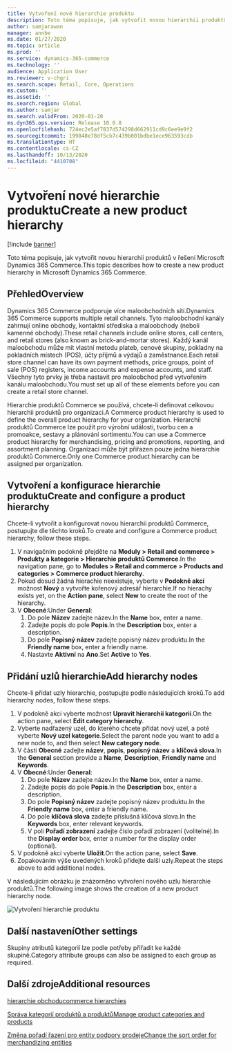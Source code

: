 ```yaml
---
title: Vytvoření nové hierarchie produktu
description: Toto téma popisuje, jak vytvořit novou hierarchii produktů v řešení Microsoft Dynamics 365 Commerce.
author: samjarawan
manager: annbe
ms.date: 01/27/2020
ms.topic: article
ms.prod: ''
ms.service: dynamics-365-commerce
ms.technology: ''
audience: Application User
ms.reviewer: v-chgri
ms.search.scope: Retail, Core, Operations
ms.custom: ''
ms.assetid: ''
ms.search.region: Global
ms.author: samjar
ms.search.validFrom: 2020-01-20
ms.dyn365.ops.version: Release 10.0.8
ms.openlocfilehash: 724ec2e5af7837d574298d662911cd9c6ee9e9f2
ms.sourcegitcommit: 199848e78df5cb7c439b001bdbe1ece963593cdb
ms.translationtype: HT
ms.contentlocale: cs-CZ
ms.lasthandoff: 10/13/2020
ms.locfileid: "4410708"
---
```

# <a name="create-a-new-product-hierarchy"></a><span data-ttu-id="75be3-103">Vytvoření nové hierarchie produktu</span><span class="sxs-lookup"><span data-stu-id="75be3-103">Create a new product hierarchy</span></span>


[!include [banner](includes/banner.md)]

<span data-ttu-id="75be3-104">Toto téma popisuje, jak vytvořit novou hierarchii produktů v řešení Microsoft Dynamics 365 Commerce.</span><span class="sxs-lookup"><span data-stu-id="75be3-104">This topic describes how to create a new product hierarchy in Microsoft Dynamics 365 Commerce.</span></span>

## <a name="overview"></a><span data-ttu-id="75be3-105">Přehled</span><span class="sxs-lookup"><span data-stu-id="75be3-105">Overview</span></span>

<span data-ttu-id="75be3-106">Dynamics 365 Commerce podporuje více maloobchodních sítí.</span><span class="sxs-lookup"><span data-stu-id="75be3-106">Dynamics 365 Commerce supports multiple retail channels.</span></span> <span data-ttu-id="75be3-107">Tyto maloobchodní kanály zahrnují online obchody, kontaktní střediska a maloobchody (neboli kamenné obchody).</span><span class="sxs-lookup"><span data-stu-id="75be3-107">These retail channels include online stores, call centers, and retail stores (also known as brick-and-mortar stores).</span></span> <span data-ttu-id="75be3-108">Každý kanál maloobchodu může mít vlastní metodu plateb, cenové skupiny, pokladny na pokladních místech (POS), účty příjmů a výdajů a zaměstnance.</span><span class="sxs-lookup"><span data-stu-id="75be3-108">Each retail store channel can have its own payment methods, price groups, point of sale (POS) registers, income accounts and expense accounts, and staff.</span></span> <span data-ttu-id="75be3-109">Všechny tyto prvky je třeba nastavit pro maloobchod před vytvořením kanálu maloobchodu.</span><span class="sxs-lookup"><span data-stu-id="75be3-109">You must set up all of these elements before you can create a retail store channel.</span></span> 

<span data-ttu-id="75be3-110">Hierarchie produktů Commerce se používá, chcete-li definovat celkovou hierarchii produktů pro organizaci.</span><span class="sxs-lookup"><span data-stu-id="75be3-110">A Commerce product hierarchy is used to define the overall product hierarchy for your organization.</span></span> <span data-ttu-id="75be3-111">Hierarchii produktů Commerce lze použít pro výrobní události, tvorbu cen a promoakce, sestavy a plánování sortimentu.</span><span class="sxs-lookup"><span data-stu-id="75be3-111">You can use a Commerce product hierarchy for merchandising, pricing and promotions, reporting, and assortment planning.</span></span> <span data-ttu-id="75be3-112">Organizaci může být přiřazen pouze jedna hierarchie produktů Commerce.</span><span class="sxs-lookup"><span data-stu-id="75be3-112">Only one Commerce product hierarchy can be assigned per organization.</span></span>

## <a name="create-and-configure-a-product-hierarchy"></a><span data-ttu-id="75be3-113">Vytvoření a konfigurace hierarchie produktu</span><span class="sxs-lookup"><span data-stu-id="75be3-113">Create and configure a product hierarchy</span></span>

<span data-ttu-id="75be3-114">Chcete-li vytvořit a konfigurovat novou hierarchii produktů Commerce, postupujte dle těchto kroků.</span><span class="sxs-lookup"><span data-stu-id="75be3-114">To create and configure a Commerce product hierarchy, follow these steps.</span></span>

1. <span data-ttu-id="75be3-115">V navigačním podokně přejděte na **Moduly \> Retail and commerce \> Produkty a kategorie \> Hierarchie produktů Commerce**.</span><span class="sxs-lookup"><span data-stu-id="75be3-115">In the navigation pane, go to **Modules \> Retail and commerce \> Products and categories \> Commerce product hierarchy**.</span></span>
1. <span data-ttu-id="75be3-116">Pokud dosud žádná hierachie neexistuje, vyberte v **Podokně akcí** možnost **Nový** a vytvořte kořenový adresář hierarchie.</span><span class="sxs-lookup"><span data-stu-id="75be3-116">If no hierachy exists yet, on the **Action pane**, select **New** to create the root of the hierarchy.</span></span>
1. <span data-ttu-id="75be3-117">V **Obecné**:</span><span class="sxs-lookup"><span data-stu-id="75be3-117">Under **General**:</span></span>
    1. <span data-ttu-id="75be3-118">Do pole **Název** zadejte název.</span><span class="sxs-lookup"><span data-stu-id="75be3-118">In the **Name** box, enter a name.</span></span>
    1. <span data-ttu-id="75be3-119">Zadejte popis do pole **Popis**.</span><span class="sxs-lookup"><span data-stu-id="75be3-119">In the **Description** box, enter a description.</span></span>
    1. <span data-ttu-id="75be3-120">Do pole **Popisný název** zadejte popisný název produktu.</span><span class="sxs-lookup"><span data-stu-id="75be3-120">In the **Friendly name** box, enter a friendly name.</span></span>
    1. <span data-ttu-id="75be3-121">Nastavte **Aktivní** na **Ano**.</span><span class="sxs-lookup"><span data-stu-id="75be3-121">Set **Active** to **Yes**.</span></span>

## <a name="add-hierarchy-nodes"></a><span data-ttu-id="75be3-122">Přidání uzlů hierarchie</span><span class="sxs-lookup"><span data-stu-id="75be3-122">Add hierarchy nodes</span></span>

<span data-ttu-id="75be3-123">Chcete-li přidat uzly hierarchie, postupujte podle následujících kroků.</span><span class="sxs-lookup"><span data-stu-id="75be3-123">To add hierarchy nodes, follow these steps.</span></span>

1. <span data-ttu-id="75be3-124">V podokně akcí vyberte možnost **Upravit hierarchii kategorií**.</span><span class="sxs-lookup"><span data-stu-id="75be3-124">On the action pane, select **Edit category hierarchy**.</span></span>
1. <span data-ttu-id="75be3-125">Vyberte nadřazený uzel, do kterého chcete přidat nový uzel, a poté vyberte **Nový uzel kategorie**.</span><span class="sxs-lookup"><span data-stu-id="75be3-125">Select the parent node you want to add a new node to, and then select **New category node**.</span></span>
1. <span data-ttu-id="75be3-126">V části **Obecné** zadejte **název**, **popis**, **popisný název** a **klíčová slova**.</span><span class="sxs-lookup"><span data-stu-id="75be3-126">In the **General** section provide a **Name**, **Description**, **Friendly name** and **Keywords**.</span></span>
1. <span data-ttu-id="75be3-127">V **Obecné**:</span><span class="sxs-lookup"><span data-stu-id="75be3-127">Under **General**:</span></span>
    1. <span data-ttu-id="75be3-128">Do pole **Název** zadejte název.</span><span class="sxs-lookup"><span data-stu-id="75be3-128">In the **Name** box, enter a name.</span></span>
    1. <span data-ttu-id="75be3-129">Zadejte popis do pole **Popis**.</span><span class="sxs-lookup"><span data-stu-id="75be3-129">In the **Description** box, enter a description.</span></span>
    1. <span data-ttu-id="75be3-130">Do pole **Popisný název** zadejte popisný název produktu.</span><span class="sxs-lookup"><span data-stu-id="75be3-130">In the **Friendly name** box, enter a friendly name.</span></span>
    1. <span data-ttu-id="75be3-131">Do pole **klíčová slova** zadejte příslušná klíčová slova.</span><span class="sxs-lookup"><span data-stu-id="75be3-131">In the **Keywords** box, enter relevant keywords.</span></span>
    1. <span data-ttu-id="75be3-132">V poli **Pořadí zobrazení** zadejte číslo pořadí zobrazení (volitelné).</span><span class="sxs-lookup"><span data-stu-id="75be3-132">In the **Display order** box, enter a number for the display order (optional).</span></span>
1. <span data-ttu-id="75be3-133">V podokně akcí vyberte **Uložit**.</span><span class="sxs-lookup"><span data-stu-id="75be3-133">On the action pane, select **Save**.</span></span>
1. <span data-ttu-id="75be3-134">Zopakováním výše uvedených kroků přidejte další uzly.</span><span class="sxs-lookup"><span data-stu-id="75be3-134">Repeat the steps above to add additional nodes.</span></span>

<span data-ttu-id="75be3-135">V následujícím obrázku je znázorněno vytvoření nového uzlu hierarchie produktů.</span><span class="sxs-lookup"><span data-stu-id="75be3-135">The following image shows the creation of a new product hierarchy node.</span></span>

![Vytvoření hierarchie produktu](media/create-product-hierarchy.png)

## <a name="other-settings"></a><span data-ttu-id="75be3-137">Další nastavení</span><span class="sxs-lookup"><span data-stu-id="75be3-137">Other settings</span></span>

<span data-ttu-id="75be3-138">Skupiny atributů kategorií lze podle potřeby přiřadit ke každé skupině.</span><span class="sxs-lookup"><span data-stu-id="75be3-138">Category attribute groups can also be assigned to each group as required.</span></span>  

## <a name="additional-resources"></a><span data-ttu-id="75be3-139">Další zdroje</span><span class="sxs-lookup"><span data-stu-id="75be3-139">Additional resources</span></span>

[<span data-ttu-id="75be3-140">hierarchie obchodu</span><span class="sxs-lookup"><span data-stu-id="75be3-140">commerce hierarchies</span></span>](retail-hierarchies.md)

[<span data-ttu-id="75be3-141">Správa kategorií produktů a produktů</span><span class="sxs-lookup"><span data-stu-id="75be3-141">Manage product categories and products </span></span>](category-management-product-creation.md)

[<span data-ttu-id="75be3-142">Změna pořadí řazení pro entity podpory prodeje</span><span class="sxs-lookup"><span data-stu-id="75be3-142">Change the sort order for merchandizing entities</span></span>](custom-order-categories-nav-retail-prod-hierarchy.md)
